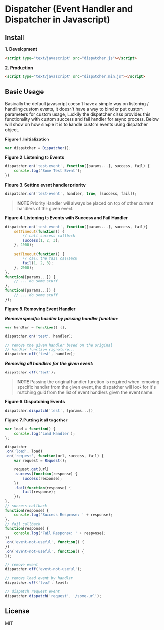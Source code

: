 Dispatcher (Event Handler and Dispatcher in Javascript)
====

<a name="install"></a>
## Install

**1. Development**
```html
<script type="text/javascript" src="dispatcher.js"></script>
```

**2. Production**
```html
<script type="text/javascript" src="dispatcher.min.js"></script>
```

<a name="basic"></a>
## Basic Usage

Basically the default javascript doesn't have a simple way on listening / handling custom events, it doesn't have a way to bind or put custom parameters for custom usage, Luckily the dispatcher class provides this functionality with custom success and fail handler for async process. Below will show on how simple it is to handle custom events using dispatcher object.

**Figure 1. Initialization**
```js
var dispatcher = Dispatcher();
```

**Figure 2. Listening to Events**
```js
dispatcher.on('test-event', function([params...], success, fail) {
    console.log('Some Test Event');
})
```

**Figure 3. Setting event handler priority**
```js
dispatcher.on('test-event', handler, true, [success, fail]);
```

>**NOTE** Priority Handler will always be placed on top of other current handlers of the given event.

**Figure 4. Listening to Events with Success and Fail Handler**
```js
dispatcher.on('test-event', function([params...], success, fail){
    setTimeout(function() {
        // call success callback
        success(1, 2, 3);
    }, 1000);
    
    setTimeout(function() {
        // call the fail callback
        fail(1, 2, 3);
    }, 2000);
},
function([params...]) {
    // ... do some stuff
},
function([params...]) {
    // ... do some stuff
});
```

**Figure 5. Removing Event Handler**

***Remove specific handler by passing handler function:***
```js
var handler = function() {};

dispatcher.on('test', handler);

// remove the given handler based on the original
// handler function signature...
dispatcher.off('test', handler);
```

***Removing all handlers for the given event:***
```js
dispatcher.off('test');
```

>**NOTE** Passing the original handler function is required when removing specific handler from the given event, the dispatcher will look for it's matching guid from the list of event handlers given the event name.

**Figure 6. Dispatching Events**
```js
dispatcher.dispatch('test', [params...]);
```

**Figure 7. Putting it all together**
```js
var load = function() {
    console.log('Load Handler');
};

dispatcher
.on('load', load)
.on('request', function(url, success, fail) {
    var request = Request();

    request.get(url)
    .success(function(response) {
        success(response);
    })
    .fail(function(response) {
        fail(response);
    });
},
// success callback
function(response) {
    console.log('Success Response: ' + response);
},
// fail callback
function(response) {
    console.log('Fail Response: ' + response);
})
.on('event-not-useful', function() {
})
.on('event-not-useful', function() {
});

// remove event
dispatcher.off('event-not-useful');

// remove load event by handler
dispatcher.off('load', load);

// dispatch request event
dispatcher.dispatch('request', '/some-url');
```

<a name="license"></a>
## License
MIT